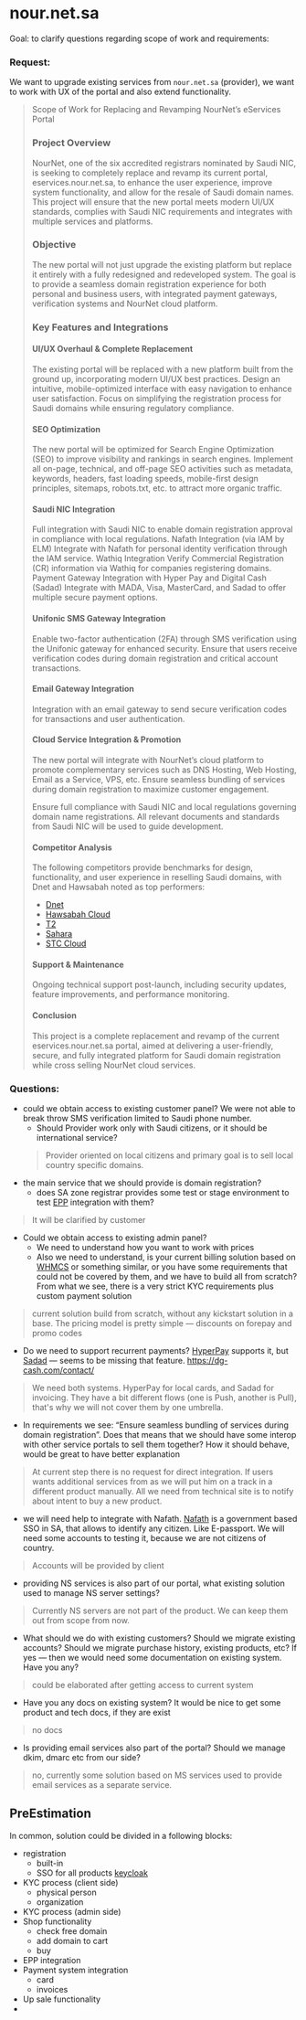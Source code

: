 # nour.net.sa
Goal: to clarify questions regarding scope of work and requirements:

### Request:
We want to upgrade existing services from `nour.net.sa` (provider), we want to work with UX of the portal and also extend functionality.

> Scope of Work for Replacing and Revamping NourNet’s eServices Portal
> 
> ### Project Overview
> NourNet, one of the six accredited registrars nominated by Saudi NIC, is seeking to completely replace and revamp its current portal, eservices.nour.net.sa, to enhance the user experience, improve system functionality, and allow for the resale of Saudi domain names. This project will ensure that the new portal meets modern UI/UX standards, complies with Saudi NIC requirements and integrates with multiple services and platforms.
> 
> ### Objective
> The new portal will not just upgrade the existing platform but replace it entirely with a fully redesigned and redeveloped system. The goal is to provide a seamless domain registration experience for both personal and business users, with integrated payment gateways, verification systems and NourNet cloud platform.
> 
> ### Key Features and Integrations
> 
> #### UI/UX Overhaul & Complete Replacement
> The existing portal will be replaced with a new platform built from the ground up, incorporating modern UI/UX best practices.
> Design an intuitive, mobile-optimized interface with easy navigation to enhance user satisfaction.
> Focus on simplifying the registration process for Saudi domains while ensuring regulatory compliance.
 > #### SEO Optimization
>The new portal will be optimized for Search Engine Optimization (SEO) to improve visibility and rankings in search engines.
> Implement all on-page, technical, and off-page SEO activities such as metadata, keywords, headers, fast loading speeds, mobile-first design principles, sitemaps, robots.txt, etc. to attract more organic traffic.
> #### Saudi NIC Integration
> Full integration with Saudi NIC to enable domain registration approval in compliance with local regulations.
> Nafath Integration (via IAM by ELM)
> Integrate with Nafath for personal identity verification through the IAM service.
> Wathiq Integration
> Verify Commercial Registration (CR) information via Wathiq for companies registering domains.
> Payment Gateway Integration with Hyper Pay and Digital Cash (Sadad)
> Integrate with MADA, Visa, MasterCard, and Sadad to offer multiple secure payment options.
> #### Unifonic SMS Gateway Integration
> Enable two-factor authentication (2FA) through SMS verification using the Unifonic gateway for enhanced security.
> Ensure that users receive verification codes during domain registration and critical account transactions.
> #### Email Gateway Integration
> Integration with an email gateway to send secure verification codes for transactions and user authentication.
> #### Cloud Service Integration & Promotion
> The new portal will integrate with NourNet’s cloud platform to promote complementary services such as DNS Hosting, Web Hosting, Email as a Service, VPS, etc.
> Ensure seamless bundling of services during domain registration to maximize customer engagement.
>
> Ensure full compliance with Saudi NIC and local regulations governing domain name registrations.
> All relevant documents and standards from Saudi NIC will be used to guide development.
> #### Competitor Analysis
> The following competitors provide benchmarks for design, functionality, and user experience in reselling Saudi domains, with Dnet and Hawsabah noted as top performers:
>
> - [Dnet](https://dnet.sa/)
> - [Hawsabah Cloud](https://cloud.hawsabah.sa/index.php/login)
> - [T2](https://t2.sa/)
> - [Sahara](https://sahara.com/)
> - [STC Cloud](https://cloud.stc.com.sa/)
>
> #### Support & Maintenance
>
> Ongoing technical support post-launch, including security updates, feature improvements, and performance monitoring.
> #### Conclusion
>This project is a complete replacement and revamp of the current eservices.nour.net.sa portal, aimed at delivering a user-friendly, secure, and fully integrated platform for Saudi domain registration while cross selling NourNet cloud services.
### Questions:
- could we obtain access to existing customer panel? We were not able to break throw SMS verification limited to Saudi phone number.
	- Should Provider work only with Saudi citizens, or it should be international service? 
	> Provider oriented on local citizens and primary goal is to sell local country specific domains.
- the main service that we should provide is domain registration?
	- does SA zone registrar provides some test or stage environment to test [EPP](https://datatracker.ietf.org/doc/html/rfc5731.html) integration with them?
> It will be clarified by customer
- Could we obtain access to existing admin panel?
	- We need to understand how you want to work with prices
	- Also we need to understand, is your current billing solution based on [WHMCS](https://www.whmcs.com/) or something similar, or you have some requirements that could not be covered by them, and we have to build all from scratch? From what we see, there is a very strict KYC requirements plus custom payment solution
> current solution build from scratch, without any kickstart solution in a base. The pricing model is pretty simple — discounts on forepay and promo codes
- Do we need to support recurrent payments? [HyperPay](https://www.hyperpay.com/) supports it, but [Sadad](sadad.com) — seems to be missing that feature. https://dg-cash.com/contact/
> We need both systems. HyperPay for local cards, and Sadad for invoicing. They have a bit different flows (one is Push, another is Pull), that's why we will not cover them by one umbrella.
- In requirements we see: “Ensure seamless bundling of services during domain registration”. Does that means that we should have some interop with other service portals to sell them together? How it should behave, would be great to have better explanation
> At current step there is no request for direct integration. If users wants additional services from as we will put him on a track in a different product manually. All we need from technical site is to notify about intent to buy a new product.
- we will need help to integrate with Nafath. [Nafath](https://www.iam.sa/sso/) is a government based SSO in SA, that allows to identify any citizen. Like E-passport. We will need some accounts to testing it, because we are not citizens of country.
> Accounts will be provided by client
- providing NS services is also part of our portal, what existing solution used to manage NS server settings?
> Currently NS servers are not part of the product. We can keep them out from scope from now.
- What should we do with existing customers? Should we migrate existing accounts? Should we migrate purchase history, existing products, etc? If yes — then we would need some documentation on existing system. Have you any?
> could be elaborated after getting access to current system
- Have you any docs on existing system? It would be nice to get some product and tech docs, if they are exist
> no docs
- Is providing email services also part of the portal? Should we manage dkim, dmarc etc from our side?
> no, currently some solution based on MS services used to provide email services as a separate service.



## PreEstimation

In common, solution could be divided in a following blocks:
- registration
	- built-in
	- SSO for all products [keycloak](https://github.com/keycloak/keycloak)
- KYC process (client side)
	- physical person
	- organization
- KYC process (admin side)
- Shop functionality
	- check free domain
	- add domain to cart
	- buy
- EPP integration
- Payment system integration
	- card
	- invoices
- Up sale functionality
- 

